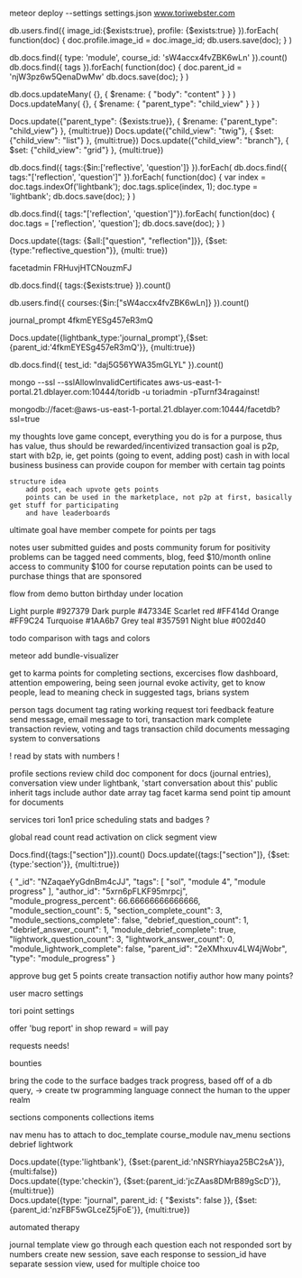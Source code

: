 meteor deploy --settings settings.json www.toriwebster.com


<!--image-->
db.users.find({ image_id:{$exists:true}, profile: {$exists:true} }).forEach(
    function(doc) {
        doc.profile.image_id = doc.image_id;
        db.users.save(doc);
    }
)


<!--db.docs.find({ type: 'module', course_id: 'sW4accx4fvZBK6wLn' }).count()-->
db.docs.find({ type: 'module', course_id: 'sW4accx4fvZBK6wLn' }).count()
db.docs.find({ tags }).forEach(
    function(doc) {
        doc.parent_id = 'njW3pz6w5QenaDwMw'
        db.docs.save(doc);
    }
)

db.docs.updateMany( {}, { $rename: { "body": "content" } } )
Docs.updateMany( {}, { $rename: { "parent_type": "child_view" } } )

Docs.update({"parent_type": {$exists:true}}, { $rename: {"parent_type": "child_view"} }, {multi:true})
Docs.update({"child_view": "twig"}, { $set: {"child_view": "list"} }, {multi:true})
Docs.update({"child_view": "branch"}, { $set: {"child_view": "grid"} }, {multi:true})

db.docs.find({ tags:{$in:['reflective', 'question']} }).forEach(
db.docs.find({ tags:"['reflection', 'question']" }).forEach(
    function(doc) {
        var index = doc.tags.indexOf('lightbank');
        doc.tags.splice(index, 1);
        doc.type = 'lightbank';
        db.docs.save(doc);
    }
)


db.docs.find({ tags:"['reflection', 'question']"}).forEach(
    function(doc) {
        doc.tags = ['reflection', 'question'];
        db.docs.save(doc);
    }
)

Docs.update({tags: {$all:["question", "reflection"]}}, {$set: {type:"reflective_question"}}, {multi: true})


facetadmin
FRHuvjHTCNouzmFJ

db.docs.find({ tags:{$exists:true} }).count()


db.users.find({ courses:{$in:["sW4accx4fvZBK6wLn]} }).count()

journal_prompt 4fkmEYESg457eR3mQ


Docs.update({lightbank_type:'journal_prompt'},{$set:{parent_id:'4fkmEYESg457eR3mQ'}}, {multi:true})

db.docs.find({ test_id: "daj5G56YWA35mGLYL" }).count()


mongo --ssl --sslAllowInvalidCertificates aws-us-east-1-portal.21.dblayer.com:10444/toridb -u toriadmin -pTurnf34ragainst!


mongodb://facet:<password>@aws-us-east-1-portal.21.dblayer.com:10444/facetdb?ssl=true


    
my thoughts
    love game concept, everything you do is for a purpose, thus has value, thus should be rewarded/incentivized
    transaction goal is p2p, start with b2p, ie, get points (going to event, adding post) cash in with local business
    business can provide coupon for member with certain tag points
    
    structure idea
        add post, each upvote gets points
        points can be used in the marketplace, not p2p at first, basically get stuff for participating
        and have leaderboards
        
        
ultimate goal
    have member compete for points per tags
    
    
notes
    user submitted guides and posts
    community forum for positivity
    problems can be tagged
    need comments, blog, feed
    $10/month online access to community
    $100 for course
    reputation points can be used to purchase things that are sponsored
    
    


flow from demo button
birthday under location


Light purple
#927379
Dark purple
#47334E
Scarlet red
#FF414d
Orange
#FF9C24
Turquoise 
#1AA6b7
Grey teal
#357591
Night blue
#002d40


todo
    comparison with tags and colors
    
meteor add bundle-visualizer



get to karma
points for completing sections, excercises
flow
dashboard, attention empowering, being seen
journal evoke activity, get to know people, lead to meaning 
check in
    suggested tags, brians system
    

person tags
document tag rating
working request tori feedback feature
    send message, email message to tori,
    transaction mark complete
transaction review, voting and tags
    transaction child documents
messaging system to conversations

! read by stats with numbers !

profile sections review
child doc component for docs (journal entries), conversation view under lightbank, 
    'start conversation about this'
    public
    inherit tags
    include author
date array tag facet
karma
    send point
    tip amount for documents
    
    
services
    tori 1on1
    price
    scheduling
stats and badges
    ?
    
global read count
    read activation on click
    segment view 
    
    
    
Docs.find({tags:["section"]}).count()
Docs.update({tags:["section"]}, {$set:{type:'section'}}, {multi:true})



{
  "_id": "NZaqaeYyGdnBm4cJJ",
  "tags": [
    "sol",
    "module 4",
    "module progress"
  ],
  "author_id": "5xrn6pFLKF95mrpcj",
  "module_progress_percent": 66.66666666666666,
  "module_section_count": 5,
  "section_complete_count": 3,
  "module_sections_complete": false,
  "debrief_question_count": 1,
  "debrief_answer_count": 1,
  "module_debrief_complete": true,
  "lightwork_question_count": 3,
  "lightwork_answer_count": 0,
  "module_lightwork_complete": false,
  "parent_id": "2eXMhxuv4LW4jWobr",
  "type": "module_progress"
}


approve bug
get 5 points
create transaction
notifiy author
how many points?

user macro settings

tori point settings

offer 'bug report' in shop
reward = will pay

requests
needs!

bounties


bring the code to the surface
badges track progress, based off of a db query, -> create tw programming language
connect the human to the upper realm

sections
components
collections
items

nav menu
    has to attach to doc_template
    course_module
        nav_menu
            sections
            debrief
            lightwork
            
Docs.update({type:'lightbank'}, {$set:{parent_id:'nNSRYhiaya25BC2sA'}}, {multi:false})            
Docs.update({type:'checkin'}, {$set:{parent_id:'jcZAas8DMrB89gScD'}}, {multi:true})            
Docs.update({type: "journal", parent_id: { "$exists": false }}, {$set:{parent_id:'nzFBF5wGLceZ5jFoE'}}, {multi:true})            


automated therapy

journal template view
    go through each question
    each not responded
    sort by numbers
    create new session, save each response to session_id
    have separate session view, used for multiple choice too